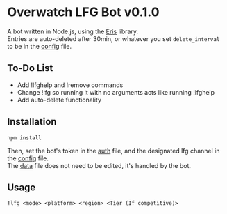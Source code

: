 # Overwatch LFG Bot v0.1.0

A bot written in Node.js, using the [Eris](https://github.com/abalabahaha/eris) library.  
Entries are auto-deleted after 30min, or whatever you set `delete_interval` to be in the [config](./src/config.json) file.

## To-Do List
- Add !lfghelp and !remove commands
- Change !lfg so running it with no arguments acts like running !lfghelp
- Add auto-delete functionality

## Installation

`npm install`

Then, set the bot's token in the [auth](./src/secret.json) file, and the designated lfg channel in the [config](./src/config.json) file.  
The [data](./src/data.json) file does not need to be edited, it's handled by the bot.

## Usage

`!lfg <mode> <platform> <region> <Tier (If competitive)>`